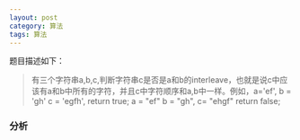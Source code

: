 ```yaml
---
layout: post
category: 算法 
tags: 算法
---
```


题目描述如下：

> 有三个字符串a,b,c,判断字符串c是否是a和b的interleave，也就是说c中应该有a和b中所有的字符，并且c中字符顺序和a,b中一样。例如，a='ef', b = 'gh' c = 'egfh', return true; a = "ef" b = "gh", c= "ehgf" return false;

### 分析


